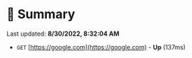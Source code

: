 # 📖 Summary
Last updated: **8/30/2022, 8:32:04 AM**

- `GET` [https://google.com](https://google.com) - **Up** (137ms)
